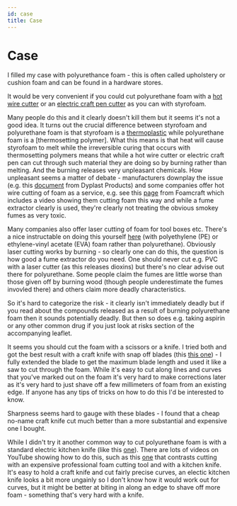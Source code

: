 ```yaml
---
id: case
title: Case
---
```


Case
====

I filled my case with polyurethance foam - this is often called upholstery or cushion foam and can be found in a hardware stores.

It would be very convenient if you could cut polyurethane foam with a [hot wire cutter](https://www.banggood.com/Hot-Wire-Polystyrene-Foam-Cutter-Cutting-Tool-Craft-Hobby-DIY-Processing-p-1204378.html) or an [electric craft pen cutter](https://www.banggood.com/15W-100-240V-Foam-Cutter-Electric-Styrofoam-Cutting-Machine-Pen-Kit-Tool-p-1040053.html) as you can with styrofoam.

Many people do this and it clearly doesn't kill them but it seems it's not a good idea. It turns out the crucial difference between styrofoam and polyurethane foam is that styrofoam is a [thermoplastic](https://en.wikipedia.org/wiki/Thermoplastic) while polyurethane foam is a [thermosetting polymer]. What this means is that heat will cause styrofoam to melt while the irreversible curing that occurs with thermosetting polymers means that while a hot wire cutter or electric craft pen can cut through such material they are doing so by burning rather than melting. And the burning releases very unpleasant chemicals. How unpleasant seems a matter of debate - manufacturers downplay the issue (e.g. this [document](https://www.dyplastproducts.com/dyplastproducts-blog/item/clearing-the-air-on-polyurethane-s-smoke-toxicity) from Dyplast Products) and some companies offer hot wire cutting of foam as a service, e.g. see this [page](http://www.foamcraftinc.com/capabilities/hot-wire-cutting) from Foamcraft which includes a video showing them cutting foam this way and while a fume extractor clearly is used, they're clearly not treating the obvious smokey fumes as very toxic.

Many companies also offer laser cutting of foam for tool boxes etc. There's a nice instructable on doing this yourself [here](http://www.instructables.com/id/Laser-Cut-Foam-Inserts-for-Tool-Boxes/) (with polyethylene (PE) or ethylene-vinyl acetate (EVA) foam rather than polyurethane). Obviously laser cutting works by burning - so clearly one can do this, the question is how good a fume extractor do you need. One should never cut e.g. PVC with a laser cutter (as this releases dioxins) but there's no clear advise out there for polyurethane. Some people claim the fumes are little worse than those given off by burning wood (though people underestimate the fumes invovled there) and others claim more deadly characteristics.

So it's hard to categorize the risk - it clearly isn't immediately deadly but if you read about the compounds released as a result of burning polyurethane foam then it sounds potentially deadly. But then so does e.g. taking aspirin or any other common drug if you just look at risks section of the accompanying leaflet.

It seems you should cut the foam with a scissors or a knife. I tried both and got the best result with a craft knife with snap off blades (this [this one](https://www.amazon.co.uk/Stanley-010481-FatMax-Snap-Knife/dp/B0024LG06Q/)) - I fully extended the blade to get the maximum blade length and used it like a saw to cut through the foam. While it's easy to cut along lines and curves that you've marked out on the foam it's very hard to make corrections later as it's very hard to just shave off a few millimeters of foam from an existing edge. If anyone has any tips of tricks on how to do this I'd be interested to know.

Sharpness seems hard to gauge with these blades - I found that a cheap no-name craft knife cut much better than a more substantial and expensive one I bought.

While I didn't try it another common way to cut polyurethane foam is with a standard electric kitchen knife (like this [one](https://www.amazon.co.uk/Prestige-Meyer-Group-Electric-Carving/dp/B0168GR4QC)). There are lots of videos on YouTube showing how to do this, such as this [one](https://www.youtube.com/watch?v=wqodjNexy7w) that contrasts cutting with an expensive professional foam cutting tool and with a kitchen knife. It's easy to hold a craft knife and cut fairly precise curves, an electic kitchen knife looks a bit more ungainly so I don't know how it would work out for curves, but it might be better at biting in along an edge to shave off more foam - something that's very hard with a knife.
